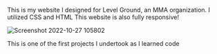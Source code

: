 This is my website I designed for Level Ground, an MMA organization.
I utilized CSS and HTML
This website is also fully responsive!

![Screenshot 2022-10-27 105802](https://user-images.githubusercontent.com/113325142/198326241-a6f01b03-2731-4f39-be33-f7c02495e587.jpg)


This is one of the first projects I undertook as I learned code
